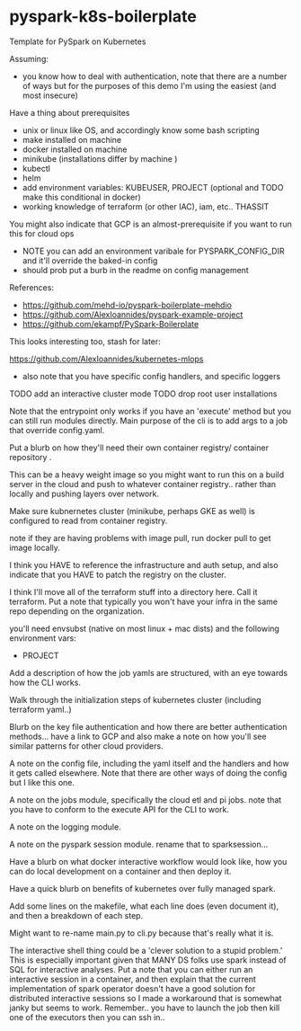 # pyspark-k8s-boilerplate
Template for PySpark on Kubernetes

Assuming:
- you know how to deal with authentication, note that there are a number of ways but for the purposes of this demo I'm using the easiest (and most insecure)

Have a thing about prerequisites
- unix or linux like OS, and accordingly know some bash scripting
- make installed on machine
- docker installed on machine 
- minikube (installations differ by machine )
- kubectl 
- helm 
- add environment variables: KUBEUSER, PROJECT (optional and TODO make this conditional in docker)
- working knowledge of terraform (or other IAC), iam, etc.. 
THASSIT 

You might also indicate that GCP is an almost-prerequisite if you want to run this for cloud ops 

- NOTE you can add an environment varibale for PYSPARK_CONFIG_DIR and it'll override the baked-in config 
- should prob put a burb in the readme on config management 

References:
- https://github.com/mehd-io/pyspark-boilerplate-mehdio
- https://github.com/AlexIoannides/pyspark-example-project
- https://github.com/ekampf/PySpark-Boilerplate


This looks interesting too, stash for later:

https://github.com/AlexIoannides/kubernetes-mlops

- also note that you have specific config handlers, and specific loggers 

TODO add an interactive cluster mode 
TODO drop root user installations 

Note that the entrypoint only works if you have an 'execute' method but you can still run modules directly. Main purpose of the cli is to add args to a job that override config.yaml. 

Put a blurb on how they'll need their own container registry/ container repository .

This can be a heavy weight image so you might want to run this on a build server in the cloud and push to whatever container registry.. rather than locally and pushing layers over network.

Make sure kubnernetes cluster (minikube, perhaps GKE as well) is configured to read from container registry. 

note if they are having problems with image pull, run docker pull to get image locally.

I think you HAVE to reference the infrastructure and auth setup, and also indicate that you HAVE to patch the registry on the cluster. 

I think I'll move all of the terraform stuff into a directory here. Call it terraform. Put a note that typically you won't have your infra in the same repo depending on the organization.   

you'll need envsubst (native on most linux + mac dists) and the following environment vars:
- PROJECT 


Add a description of how the job yamls are structured, with an eye towards how the CLI works.

Walk through the initialization steps of kubernetes cluster (including terraform yaml..)

Blurb on the key file authentication and how there are better authentication methods... have a link to GCP and also make a note on how you'll see similar patterns for other cloud providers. 

A note on the config file, including the yaml itself and the handlers and how it gets called elsewhere. Note that there are other ways of doing the config but I like this one. 

A note on the jobs module, specifically the cloud etl and pi jobs. note that you have to conform to the execute API for the CLI to work.   

A note on the logging module.

A note on the pyspark session module. rename that to sparksession... 

Have a blurb on what docker interactive workflow would look like, how you can do local development on a container and then deploy it. 

Have a quick blurb on benefits of kubernetes over fully managed spark. 

Add some lines on the makefile, what each line does (even document it), and then a breakdown of each step. 

Might want to re-name main.py to cli.py because that's really what it is. 

The interactive shell thing could be a 'clever solution to a stupid problem.' This is especially important given that MANY DS folks use spark instead of SQL for interactive analyses. Put a note that you can either run an interactive session in a container, and then explain that the current implementation of spark operator doesn't have a good solution for distributed interactive sessions so I made a workaround that is somewhat janky but seems to work. Remember.. you have to launch the job then kill one of the executors then you can ssh in..  